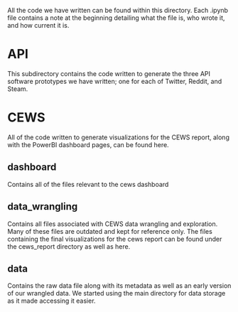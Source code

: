 

All the code we have written can be found within this directory. Each .ipynb file contains a note at the beginning detailing what the file is, who wrote it, and how current it is.
# API
This subdirectory contains the code written to generate the three API software prototypes we have written; one for each of Twitter, Reddit, and Steam. 

# CEWS
All of the code written to generate visualizations for the CEWS report, along with the PowerBI dashboard pages, can be found here.

## dashboard

Contains all of the files relevant to the cews dashboard

## data_wrangling

Contains all files associated with CEWS data wrangling and exploration. Many of these files are outdated and kept for reference only. The files containing the final visualizations for the cews report can be found under the cews_report directory as well as here. 

## data

Contains the raw data file along with its metadata as well as an early version of our wrangled data. We started using the main directory for data storage as it made accessing it easier.
